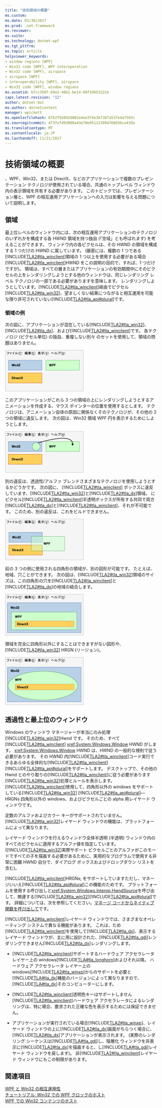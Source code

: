 ```yaml
---
title: "技術領域の概要"
ms.custom: 
ms.date: 03/30/2017
ms.prod: .net-framework
ms.reviewer: 
ms.suite: 
ms.technology: dotnet-wpf
ms.tgt_pltfrm: 
ms.topic: article
helpviewer_keywords:
- window regions [WPF]
- Win32 code [WPF], WPF interoperation
- Win32 code [WPF], airspace
- airspace [WPF]
- interoperability [WPF], airspace
- Win32 code [WPF], window regions
ms.assetid: b7cc350f-b9e2-48b1-be14-60f3d853222e
caps.latest.revision: "12"
author: dotnet-bot
ms.author: dotnetcontent
manager: wpickett
ms.openlocfilehash: 6fb2f920928002e4ee374e36f307a537e4af593c
ms.sourcegitcommit: 4f3fef493080a43e70e951223894768d36ce430a
ms.translationtype: MT
ms.contentlocale: ja-JP
ms.lasthandoff: 11/21/2017
---
```

# <a name="technology-regions-overview"></a>技術領域の概要
、WPF、Win32、または DirectX、などのアプリケーションで複数のプレゼンテーション テクノロジが使用されている場合、共通のトップレベル ウィンドウ内の表示領域を共有する必要があります。 このトピックでは、プレゼンテーション層と、WPF の相互運用アプリケーションへの入力は影響を与える問題について説明します。  
  
## <a name="regions"></a>領域  
 最上位レベルのウィンドウ内には、次の相互運用アプリケーションのテクノロジのいずれかを構成する各 HWND 領域を持つ独自 (「空域」とも呼ばれます) を考えることができます。 ウィンドウ内の各ピクセルは、その HWND の領域を構成する 1 つだけの HWND に属しています。 (厳密には、複数の 1 つである[!INCLUDE[TLA2#tla_winclient](../../../../includes/tla2sharptla-winclient-md.md)]領域の 1 つ以上を使用する必要がある場合[!INCLUDE[TLA2#tla_winclient](../../../../includes/tla2sharptla-winclient-md.md)]HWND をこの説明の目的で、すれば、1 つだけですが)。 領域は、すべての層またはアプリケーションの有効期間中にそのピクセルの上をレンダリングしようとする他のウィンドウは、同じレンダリング レベル テクノロジの一部である必要がありますを意味します。 レンダリングしようとしています。[!INCLUDE[TLA2#tla_winclient](../../../../includes/tla2sharptla-winclient-md.md)]経由でピクセル[!INCLUDE[TLA2#tla_win32](../../../../includes/tla2sharptla-win32-md.md)]、望ましくない結果につながると相互運用を可能な限り許可されていない[!INCLUDE[TLA2#tla_api#plural](../../../../includes/tla2sharptla-apisharpplural-md.md)]です。  
  
### <a name="region-examples"></a>領域の例  
 次の図に、アプリケーションが混在している[!INCLUDE[TLA2#tla_win32](../../../../includes/tla2sharptla-win32-md.md)]、 [!INCLUDE[TLA2#tla_dx](../../../../includes/tla2sharptla-dx-md.md)]、および[!INCLUDE[TLA2#tla_winclient](../../../../includes/tla2sharptla-winclient-md.md)]です。 各テクノロジ (ピクセル単位) の独自、重複しない別々 のセットを使用して、領域の問題はありません。  
  
 ![空域の問題がないウィンドウ](../../../../docs/framework/wpf/advanced/media/migrationinteroparchitectarticle01.png "MigrationInteropArchitectArticle01")  
  
 このアプリケーションがこれら 3 つの領域の上にレンダリングしようとするアニメーションを作成する、マウス ポインターの位置を使用するとします。 テクノロジは、アニメーション自体の原因に関係なくそのテクノロジが、その他の 2 つの領域に違反します。 次の図は、Win32 領域 WPF 円を表示するためにしようとします。  
  
 ![相互運用ダイアグラム](../../../../docs/framework/wpf/advanced/media/migrationinteroparchitectarticle02.png "MigrationInteropArchitectArticle02")  
  
 別の違反は、透過性/アルファ ブレンドさまざまなテクノロジを使用しようとするかどうかです。  次の図に、 [!INCLUDE[TLA2#tla_winclient](../../../../includes/tla2sharptla-winclient-md.md)]  ボックスに違反しています、[!INCLUDE[TLA2#tla_win32](../../../../includes/tla2sharptla-win32-md.md)]と[!INCLUDE[TLA2#tla_dx](../../../../includes/tla2sharptla-dx-md.md)]領域。 にピクセル[!INCLUDE[TLA2#tla_winclient](../../../../includes/tla2sharptla-winclient-md.md)]半透明ボックスが所有する共同で両方[!INCLUDE[TLA2#tla_dx](../../../../includes/tla2sharptla-dx-md.md)]と[!INCLUDE[TLA2#tla_winclient](../../../../includes/tla2sharptla-winclient-md.md)]、それが不可能です。  このため、別の違反は、これをビルドできません。  
  
 ![相互運用ダイアグラム](../../../../docs/framework/wpf/advanced/media/migrationinteroparchitectarticle03.png "MigrationInteropArchitectArticle03")  
  
 前の 3 つの例に使用される四角形の領域が、別の図形が可能です。  たとえば、地域、穴ことができます。 次の図は、[!INCLUDE[TLA2#tla_win32](../../../../includes/tla2sharptla-win32-md.md)]領域のサイズは、この四角形の穴を[!INCLUDE[TLA2#tla_winclient](../../../../includes/tla2sharptla-winclient-md.md)]と[!INCLUDE[TLA2#tla_dx](../../../../includes/tla2sharptla-dx-md.md)]の地域の結合します。  
  
 ![相互運用ダイアグラム](../../../../docs/framework/wpf/advanced/media/migrationinteroparchitectarticle04.png "MigrationInteropArchitectArticle04")  
  
 領域を完全に四角形以外にすることはできますがない図形や、 [!INCLUDE[TLA2#tla_win32](../../../../includes/tla2sharptla-win32-md.md)] HRGN (リージョン)。  
  
 ![相互運用ダイアグラム](../../../../docs/framework/wpf/advanced/media/migrationinteroparchitectarticle05.png "MigrationInteropArchitectArticle05")  
  
## <a name="transparency-and-top-level-windows"></a>透過性と最上位のウィンドウ  
 Windows のウィンドウ マネージャーが本当にのみ処理[!INCLUDE[TLA2#tla_win32](../../../../includes/tla2sharptla-win32-md.md)]Hwnd です。 そのため、すべて[!INCLUDE[TLA2#tla_winclient](../../../../includes/tla2sharptla-winclient-md.md)] <xref:System.Windows.Window> HWND がします。 <xref:System.Windows.Window> HWND は、HWND の一般的な規則で従う必要があります。 その HWND 内[!INCLUDE[TLA2#tla_winclient](../../../../includes/tla2sharptla-winclient-md.md)]コード実行できるあらゆる全体的な[!INCLUDE[TLA2#tla_winclient](../../../../includes/tla2sharptla-winclient-md.md)][!INCLUDE[TLA2#tla_api#plural](../../../../includes/tla2sharptla-apisharpplural-md.md)]をサポートします。 デスクトップで、その他の Hwnd とのやり取りの[!INCLUDE[TLA2#tla_winclient](../../../../includes/tla2sharptla-winclient-md.md)]に従う必要があります[!INCLUDE[TLA2#tla_win32](../../../../includes/tla2sharptla-win32-md.md)]処理とルールを表示します。  [!INCLUDE[TLA2#tla_winclient](../../../../includes/tla2sharptla-winclient-md.md)]使用して、四角形以外の windows をサポートしている[!INCLUDE[TLA2#tla_win32](../../../../includes/tla2sharptla-win32-md.md)] [!INCLUDE[TLA2#tla_api#plural](../../../../includes/tla2sharptla-apisharpplural-md.md)]— HRGNs 四角形以外の windows、およびピクセルごとの alpha 用レイヤード ウィンドウです。  
  
 定数のアルファおよびカラー キーがサポートされていません。  [!INCLUDE[TLA2#tla_win32](../../../../includes/tla2sharptla-win32-md.md)]レイヤード ウィンドウの機能は、プラットフォームによって異なります。  
  
 レイヤード ウィンドウを行えるウィンドウ全体半透明 (半透明) ウィンドウ内のすべてのピクセルに適用するアルファ値を指定しています。  ([!INCLUDE[TLA2#tla_win32](../../../../includes/tla2sharptla-win32-md.md)]実際サポート ピクセルごとのアルファがこのモードですべての子を描画する必要があるために、実用的なプログラムで使用する非常に困難 HWND 自分で、ダイアログ ボックスおよびドロップダウン リストを含む)。  
  
 [!INCLUDE[TLA2#tla_winclient](../../../../includes/tla2sharptla-winclient-md.md)]HRGNs; をサポートしていますただし、マネージいいえ[!INCLUDE[TLA2#tla_api#plural](../../../../includes/tla2sharptla-apisharpplural-md.md)]この機能のためです。 プラットフォームを使用する呼び出しと<xref:System.Windows.Interop.HwndSource>を呼び出して、関連する[!INCLUDE[TLA2#tla_win32](../../../../includes/tla2sharptla-win32-md.md)][!INCLUDE[TLA2#tla_api#plural](../../../../includes/tla2sharptla-apisharpplural-md.md)]です。 詳細については、次を参照してください。[マネージ コードからネイティブ関数を呼び出して](/cpp/dotnet/calling-native-functions-from-managed-code)です。  
  
 [!INCLUDE[TLA2#tla_winclient](../../../../includes/tla2sharptla-winclient-md.md)]レイヤード ウィンドウでは、さまざまなオペレーティング システムで異なる機能があります。 これは、ため[!INCLUDE[TLA2#tla_winclient](../../../../includes/tla2sharptla-winclient-md.md)]を使用して[!INCLUDE[TLA2#tla_dx](../../../../includes/tla2sharptla-dx-md.md)]、表示するレイヤード ウィンドウが、主に用に設計された、[!INCLUDE[TLA2#tla_gdi](../../../../includes/tla2sharptla-gdi-md.md)]レンダリングできません[!INCLUDE[TLA2#tla_dx](../../../../includes/tla2sharptla-dx-md.md)]レンダリングします。  
  
-   [!INCLUDE[TLA2#tla_winclient](../../../../includes/tla2sharptla-winclient-md.md)]サポートするハードウェア アクセラレータ レイヤー上の windows[!INCLUDE[TLA#tla_longhorn](../../../../includes/tlasharptla-longhorn-md.md)]およびそれ以降。 ハードウェア アクセラレータ レイヤー上の windows[!INCLUDE[TLA2#tla_winxp](../../../../includes/tla2sharptla-winxp-md.md)]からのサポートを必要と[!INCLUDE[TLA#tla_dx](../../../../includes/tlasharptla-dx-md.md)]機能のバージョンによって異なりますので、[!INCLUDE[TLA#tla_dx](../../../../includes/tlasharptla-dx-md.md)]そのコンピューターにします。  
  
-   [!INCLUDE[TLA2#tla_winclient](../../../../includes/tla2sharptla-winclient-md.md)]透明色キーはサポートしません[!INCLUDE[TLA2#tla_winclient](../../../../includes/tla2sharptla-winclient-md.md)]ハードウェア アクセラレータによるレンダリングは、特に場合、要求された正確な色を表示するためには保証できません。  
  
-   アプリケーションが実行されている場合[!INCLUDE[TLA2#tla_winxp](../../../../includes/tla2sharptla-winxp-md.md)]、レイヤード ウィンドウの上に[!INCLUDE[TLA2#tla_dx](../../../../includes/tla2sharptla-dx-md.md)]画面がちらつく場合に、[!INCLUDE[TLA2#tla_dx](../../../../includes/tla2sharptla-dx-md.md)]アプリケーションが表示されます。  (実際のレンダリング シーケンスは[!INCLUDE[TLA#tla_gdi](../../../../includes/tlasharptla-gdi-md.md)]し、階層化 ウィンドウを非表示に[!INCLUDE[TLA2#tla_dx](../../../../includes/tla2sharptla-dx-md.md)]を描画すると、し[!INCLUDE[TLA#tla_gdi](../../../../includes/tlasharptla-gdi-md.md)]レイヤード ウィンドウを戻します)。  非[!INCLUDE[TLA2#tla_winclient](../../../../includes/tla2sharptla-winclient-md.md)]レイヤード ウィンドウにもこの制限があります。  
  
## <a name="see-also"></a>関連項目  
 [WPF と Win32 の相互運用性](../../../../docs/framework/wpf/advanced/wpf-and-win32-interoperation.md)  
 [チュートリアル: Win32 での WPF クロックのホスト](../../../../docs/framework/wpf/advanced/walkthrough-hosting-a-wpf-clock-in-win32.md)  
 [WPF での Win32 コンテンツのホスト](../../../../docs/framework/wpf/advanced/hosting-win32-content-in-wpf.md)
